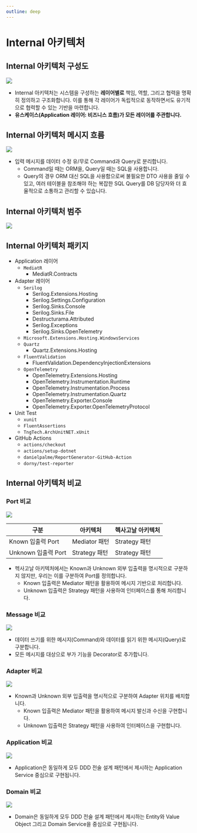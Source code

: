 ```yaml
---
outline: deep
---
```


# Internal 아키텍처

## Internal 아키텍처 구성도
![](./.images/Architecture.Internal.png)

- Internal 아키텍처는 시스템을 구성하는 **레이어별로** 책임, 역할, 그리고 협력을 명확히 정의하고 구조화합니다. 이를 통해 각 레이어가 독립적으로 동작하면서도 유기적으로 협력할 수 있는 기반을 마련합니다.
- **유스케이스(Application 레이어: 비즈니스 흐름)가 모든 레이어를 주관합니다.**

## Internal 아키텍처 메시지 흐름
![](./../ch02-architecture/.images/Layer.CQRS.Flow.png)

- 입력 메시지를 데이터 수정 유/무로 Command과 Query로 분리합니다.
  - Command일 때는 ORM을, Query일 때는 SQL을 사용합니다.
  - Query의 경우 ORM 대신 SQL을 사용함으로써 불필요한 DTO 사용을 줄일 수 있고, 여러 테이블을 참조해야 하는 복잡한 SQL Query를 DB 담당자와 더 효율적으로 소통하고 관리할 수 있습니다.

## Internal 아키텍처 범주
![](./.images/Architecture.Internal.Categories.png)

## Internal 아키텍처 패키지
- Application 레이어
  - `MediatR`
    - MediatR.Contracts
- Adapter 레이어
  - `Serilog`
    - Serilog.Extensions.Hosting
    - Serilog.Settings.Configuration
    - Serilog.Sinks.Console
    - Serilog.Sinks.File
    - Destructurama.Attributed
    - Serilog.Exceptions
    - Serilog.Sinks.OpenTelemetry
  - `Microsoft.Extensions.Hosting.WindowsServices`
  - `Quartz`
    - Quartz.Extensions.Hosting
  - `FluentValidation`
    - FluentValidation.DependencyInjectionExtensions
  - `OpenTelemetry`
    - OpenTelemetry.Extensions.Hosting
    - OpenTelemetry.Instrumentation.Runtime
    - OpenTelemetry.Instrumentation.Process
    - OpenTelemetry.Instrumentation.Quartz
    - OpenTelemetry.Exporter.Console
    - OpenTelemetry.Exporter.OpenTelemetryProtocol
- Unit Test
  - `xunit`
  - `FluentAssertions`
  - `TngTech.ArchUnitNET.xUnit`
- GitHub Actions
  - `actions/checkout`
  - `actions/setup-dotnet`
  - `danielpalme/ReportGenerator-GitHub-Action`
  - `dorny/test-reporter`

## Internal 아키텍처 비교

### Port 비교
![](./.images/Architecture.Vs.Port.png)

| 구분                | 아키텍처        | 헥사고날 아키텍처 |
| ---                 | ---           | ---               |
| Known 입출력 Port   | Mediator 패턴  | Strategy 패턴      |
| Unknown 입출력 Port | Strategy 패턴  | Strategy 패턴      |

- 헥사고날 아키텍처에서는 Known과 Unknown 외부 입출력을 명시적으로 구분하지 않지만, 우리는 이를 구분하여 Port를 정의합니다.
  - Known 입출력은 Mediator 패턴을 활용하여 메시지 기반으로 처리합니다.
  - Unknown 입출력은 Strategy 패턴을 사용하여 인터페이스를 통해 처리합니다.

### Message 비교
![](./.images/Architecture.Vs.Message.png)

- 데이터 쓰기를 위한 메시지(Command)와 데이터를 읽기 위한 메시지(Query)로 구분합니다.
- 모든 메시지를 대상으로 부가 기능을 Decorator로 추가합니다.

### Adapter 비교
![](./.images/Architecture.Vs.Adapter.png)

- Known과 Unknown 외부 입출력을 명시적으로 구분하여 Adapter 위치를 배치합니다.
  - Known 입출력은 Mediator 패턴을 활용하여 메시지 발신과 수신을 구현합니다.
  - Unknown 입출력은 Strategy 패턴을 사용하여 인터페이스을 구현합니다.

### Application 비교
![](./.images/Architecture.Vs.Application.png)

- Application은 동일하게 모두 DDD 전술 설계 패턴에서 제시하는 Application Service 중심으로 구현됩니다.

### Domain 비교
![](./.images/Architecture.Vs.Domain.png)

- Domain은 동일하게 모두 DDD 전술 설계 패턴에서 제시하는 Entity와 Value Object 그리고 Domain Service을 중심으로 구현됩니다.

